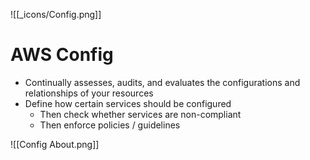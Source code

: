 ![[_icons/Config.png]]
# AWS Config
- Continually assesses, audits, and evaluates the configurations and relationships of your resources
- Define how certain services should be configured
	- Then check whether services are non-compliant
	- Then enforce policies / guidelines

![[Config About.png]]